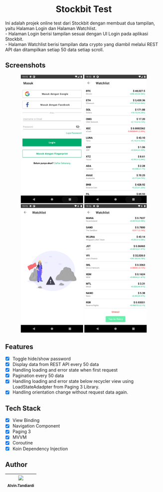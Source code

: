 <h1 align="center">
Stockbit Test
</h1>
Ini adalah projek online test dari Stockbit dengan membuat dua tampilan, yaitu Halaman Login dan Halaman Watchlist. 
</br>- Halaman Login berisi tampilan sesuai dengan UI Login pada aplikasi Stockbit.
</br>- Halaman Watchlist berisi tampilan data crypto yang diambil melalui REST API dan ditampilkan setiap 50 data setiap scroll.

## Screenshots
<p align="center">
  <img src="screenshots/1.png" width="200" alt="Login">
  <img src="screenshots/2.png" width="200" alt="Watchlist">
  <img src="screenshots/3.png" width="200" alt="Empty and Error State">
  <img src="screenshots/4.png" width="200" alt="Empty and Error State Pagination">
</p>

## Features
- [x] Toggle hide/show password
- [x] Display data from REST API every 50 data
- [x] Handling loading and error state when first request 
- [x] Pagination every 50 data
- [x] Handling loading and error state below recycler view using LoadStateAdadpter from Paging 3 Library.
- [x] Handling orientation change without request data again.

## Tech Stack
- [x] View Binding
- [x] Navigation Component
- [x] Paging 3
- [x] MVVM
- [x] Coroutine
- [x] Koin Dependency Injection

## Author
| [<img src="https://avatars1.githubusercontent.com/u/32356015?v=3" width="100px;"/><br /><sub><b>Alvin Tandiardi</b></sub>](https://github.com/alvintan05)<br /> |
| :-----------------------------------------------------------------------------------------------------------------------------------------------------------------: |
